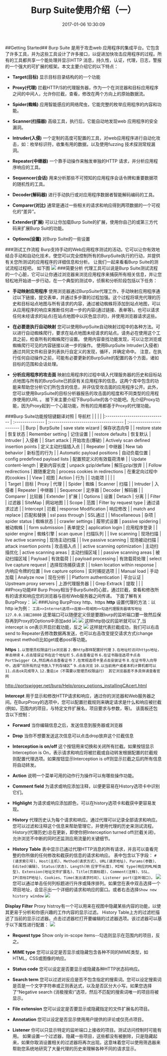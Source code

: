 ﻿---
title: Burp Suite使用介绍（一）
date: 2017-01-06 10:30:09
tags: burpsuit
categories: 工具使用

---
##Getting Started##
Burp Suite 是用于攻击web 应用程序的集成平台。它包含了许多工具，并为这些工具设计了许多接口，以促进加快攻击应用程序的过程。所有的工具都共享一个能处理并显示HTTP 消息，持久性，认证，代理，日志，警报的一个强大的可扩展的框架。本文主要介绍它的以下特点：

- **Target(目标)**
显示目标目录结构的的一个功能

- **Proxy(代理)**
拦截HTTP/S的代理服务器，作为一个在浏览器和目标应用程序之间的中间人，允许你拦截，查看，修改在两个方向上的原始数据流。

- **Spider(蜘蛛)**
应用智能感应的网络爬虫，它能完整的枚举应用程序的内容和功能。

- **Scanner(扫描器)**
高级工具，执行后，它能自动地发现web 应用程序的安全漏洞。

- **Intruder(入侵)**
一个定制的高度可配置的工具，对web应用程序进行自动化攻击，如：枚举标识符，收集有用的数据，以及使用fuzzing 技术探测常规漏洞。

- **Repeater(中继器)**
一个靠手动操作来触发单独的HTTP 请求，并分析应用程序响应的工具。

- **Sequencer(会话)**
用来分析那些不可预知的应用程序会话令牌和重要数据项的随机性的工具。

- **Decoder(解码器)**
进行手动执行或对应用程序数据者智能解码编码的工具。

- **Comparer(对比)**
通常是通过一些相关的请求和响应得到两项数据的一个可视化的“差异”。

- **Extender(扩展)**
可以让你加载Burp Suite的扩展，使用你自己的或第三方代码来扩展Burp Suit的功能。

- **Options(设置)**
对Burp Suite的一些设置

###测试工作流程
Burp支持手动的Web应用程序测试的活动。它可以让你有效地结合手动和自动化技术，使您可以完全控制所有的BurpSuite执行的行动，并提供有关您所测试的应用程序的详细信息和分析。 让我们一起来看看Burp Suite的测试流程过程吧。 如下图
![](https://lyxw.github.io/assets/img/articles/burp1.png)
###简要分析
代理工具可以说是Burp Suite测试流程的一个心脏，它可以让你通过浏览器来浏览应用程序来捕获所有相关信息，并让您轻松地开始进一步行动，在一个典型的测试中，侦察和分析阶段包括以下任务：

- **手动映射应用程序**
使用浏览器通过BurpSuite代理工作，手动映射应用程序通过以下链接，提交表单，并通过多步骤的过程加强。这个过程将填充代理的历史和目标站点地图与所有请求的内容，通过被动蜘蛛将添加到站点地图，可以从应用程序的响应来推断任何进一步的内容(通过链接、表单等)。也可以请求任何未经请求的站点(在站点地图中以灰色显示的)，并使用浏览器请求这些。

- **在必要是执行自动映射**
您可以使用BurpSuite自动映射过程中的各种方法。可以进行自动蜘蛛爬行，要求在站点地图未经请求的站点。请务必在使用这个工具之前，检查所有的蜘蛛爬行设置。
使用内容查找功能发现，可以让您浏览或蜘蛛爬行可见的内容链接以进一步的操作。
使用BurpSuite Intruder(入侵者)通过共同文件和目录列表执行自定义的发现，循环，并确定命中。
注意，在执行任何自动操作之前，可能有必要更新的BurpSuite的配置的各个方面，诸如目标的范围和会话处理。

- **分析应用程序的攻击面**
映射应用程序的过程中填入代理服务器的历史和目标站点地图与所有的BurpSuite已抓获有关应用程序的信息。这两个库中包含的功能来帮助您分析它们所包含的信息，并评估受攻击面的应用程序公开。此外，您可以使用BurpSuite的目标分析器报告的攻击面的程度和不同类型的应用程序使用的URL 。
接下来主要介绍下BurpSuite的各个功能吧。先介绍Proxy功能，因为Proxy起到一个心脏功能，所有的应用都基于Proxy的代理功能。

###Burp Suite功能按钮键翻译对照
| 导航栏                         |                  |                                        |                          |
|:------------------------------ | :--------------- | :------------------------------------- | :----------------------- |
| Burp 	                         | BurpSuite 	    | save state wizard 	                 | 保存状态向导             |
| restore state                  | 恢复状态 	    | Remember setting 	                     | 记住设置                 |
| restore defaults 	             | 恢复默认 	    | Intruder 	                             | 入侵者                   |
| Start attack 	                 | 开始攻击(爆破)   | Actively scan defined insertion points | 定义主动扫描插入点       |
| Repeater 	                     | 中继器 	        | New tab behavior 	                     | 新标签的行为             |
| Automatic payload positions    | 自动负载位置     | config predefined payload lists 	     | 配置预定义的有效载荷清单 |
| Update content-length 	     | 更新内容长度     | unpack gzip/deflate 	                 | 解压gzip/放弃            |
| Follow redirections 	         | 跟随重定向 	    | process cookies in redirections 	     | 在重定向过程中的cookies  |
| View 	                         | 视图 	        | Action 	                             | 行为                     |
| 功能项                         |                  |                                        |                          |	  	  	  
| Target 	                     | 目标 	        | Proxy 	                             | 代理                     |
| Spider 	                     | 蜘蛛 	        | Scanner 	                             | 扫描                     |
| Intruder 	                     | 入侵者 	        | Repeater 	                             | 中继器                   |
| Sequencer 	                 | 定序器 	        | Decoder 	                             | 解码器                   |
| Comparer 	                     | 比较器 	        | Extender 	                             | 扩展                     |
| Options 	                     | 设置 	        | Detach 	                             | 分离                     |
| Filter 	                     | 过滤器 	        | SiteMap 	                             | 网站地图                 |
| Scope 	                     | 范围 	        | Filter by request type 	             | 通过请求过滤             |
| Intercept 	                 | 拦截 	        | response Modification 	             | 响应修改                 |
| match and replace 	         | 匹配和替换 	    | ssl pass through 	                     | SSL通过                  |
| Miscellaneous 	             | 杂项 	        | spider status 	                     | 蜘蛛状态                 |
| crawler settings 	             | 履带式设置 	    | passive spidering 	                 | 被动蜘蛛                 |
| form submission 	             | 表单提交 	    | application login 	                 | 应用程序登录             |
| spider engine 	             | 蜘蛛引擎 	    | scan queue 	                         | 扫描队列                 |
| live scanning 	             | 现场扫描 	    | live active scanning 	                 | 现场主动扫描             |
| live passive scanning 	     | 现场被动扫描 	| attack insertion points 	             | 攻击插入点               |
| active scanning optimization   | 主动扫描优化 	| active scanning areas 	             | 主动扫描区域             |
| passive scanning areas 	     | 被动扫描区域 	| Payload 	                             | 有效载荷                 |
| payload processing 	         | 有效载荷处理 	| select live capture request 	         | 选择现场捕获请求         | 
| token location within response | 内响应令牌的位置 | live capture options 	                 | 实时捕捉选项             |
| Manual load 	                 | 手动加载 	    | Analyze now 	                         | 现在分析                 |
| Platform authentication 	     | 平台认证 	    | Upstream proxy servers 	             | 上游代理服务器           |
| Grep Extrack 	                 | 提取             |                                        |                          |	  	  
##Proxy功能##
Burp Proxy相当于BurpSuite的心脏，通过拦截，查看和修改所有的请求和响应您的浏览器与目标Web服务器之间传递。 下面了解有关BurpProxy：
![](https://lyxw.github.io/assets/img/articles/burp2.png)
###Using BurpProxy http、https
**http**
设置代理的方法：以http ie为例：
`工具>>Internet选项>>连接>>局域网>>勾选代理服务器填写地址127.0.0.1端口8080`
这里端口可以随便定义但是要跟burp的监听端口要一致然后保存再到Proxy的Options中添加add
![](https://lyxw.github.io/assets/img/articles/burp3.png)
![](https://lyxw.github.io/assets/img/articles/burp4.png)
这样http协议的监听就可以了,当intercept is on表示开启拦截功能，反之
![](https://lyxw.github.io/assets/img/articles/burp5.png)
这样就代表拦截成功，我们可以右击send to Repeater去修改数据再发送，也可以右击改变提交请求方式(change request method)比如get或者post等功能。

**https**
`1.以管理员权限运行ie浏览器`
`2.像http那样配置好代理`
`3.在地址栏访问https地址，单击继续` 
`4.点击错误证书在这个地址栏` 
`5.点击查看证书` 
`6.在证书路径选项卡点击PortSwigger CA,然后再点击查看证书` 
`7.在常规选项卡里点击安装证书` 
`8.在证书导入向导中，选择“将所有的证书放入下列存储区”` 
`9.点击浏览` 
`10.以当前用户或者本机计算机都可以` 
`11.点击ok完成导入` 
`12.重启ie（不需要以管理员权限运行） 其它浏览器差不多具体请查看官网`

http://portswigger.net/burp/Help/proxy_options_installingCAcert.html

**Intercept**
用于显示和修改HTTP请求和响应，通过你的浏览器和Web服务器之间。在BurpProxy的选项中，您可以配置拦截规则来确定请求是什么和响应被拦截(例如，范围内的项目，与特定文件扩展名，项目要求与参数，等)。 该面板还包含以下控制：
- **Forward**
当你编辑信息之后，发送信息到服务器或浏览器

- **Drop**
当你不想要发送这次信息可以点击drop放弃这个拦截信息

- **Interception is on/off**
这个按钮用来切换和关闭所有拦截。如果按钮显示Interception is On，表示请求和响应将被拦截或自动转发根据配置的拦截规则配置代理选项。如果按钮显示Interception is off则显示拦截之后的所有信息将自动转发。

- **Action**
说明一个菜单可用的动作行为操作可以有哪些操作功能。

- **Comment field**
为请求或响应添加注释，以便更容易在History选项卡中识别它们。

- **Highlight**
为请求或响应添加颜色，可以在history选项卡和截获中更容易发现。

- **History**
代理历史认为每个请求和响应。通过代理可以记录全部请求和响应。您可以过滤和注释这个信息来帮助管理它，并使用代理的历史来测试流程。History(代理历史)总在更新，即使你把Interception turned off(拦截关闭)，允许浏览不中断的同时还监测应用流量的关键细节。

- **History Table**
表中显示已通过代理HTTP消息的所有请求，并且可以查看完整的你所做的任何修改和截获的信息的请求和响应。 表中包含以下字段：
`# (请求索引号)、Host(主机)、Method(请求方式)、URL(请求地址)、Params(参数)、Edited(编辑)、Status(状态)、Length(响`
`应字节长度)、MIME type(响应的MLME类型)、Extension(地址文件扩展名)、Title(页面标题)、Comment(注释)、SSL、IP(目标IP地址)、Cookies、Time(发出请求时间)、Listener port(监听端口)。`
![](https://lyxw.github.io/assets/img/articles/burp6.png)
您可以通过单击任何列标题进行升序或降序排列。如果您在表中双击选择一个项目地址，会显示出一个详细的请求和响应的窗口。或者右击选择`Show new history window`
![](https://lyxw.github.io/assets/img/articles/burp7.png)

**Display Filter**
Proxy histroy有一个可以用来在视图中隐藏某些内容的功能，以使其更易于分析和你感兴趣的工作内容的显示过滤。 History Table上方的过滤栏描述了当前的显示过滤器。点击过滤器栏打开要编辑的过滤器选项。该过滤器可以基于以下属性进行配置：
![](https://lyxw.github.io/assets/img/articles/burp8.png)
- **Request type**
Show only in-scope items--勾选则显示在范围内的项目，反之。

- **MIME type**
您可以设定是否显示或隐藏包含各种不同的MIME类型，如HTML，CSS或图像的响应。

- **Status code**
您可以设定是否要显示或隐藏各种HTTP状态码响应。

- **Search term**
您可以过滤对反应是否不包含指定的搜索词。您可以设定搜索词是否是一个文字字符串或正则表达式，以及是否区分大小写。如果您选择了“Negative search (消极搜索)”选项，然后不匹配的搜索词唯一的项目将被显示。

- **File extension**
您可以设定是否要显示或隐藏指定的文件扩展名的项目。

- **Annotation**
您可以设定是否显示使用用户提供的评论或仅亮点项目。

- **Listener**
你可以只显示特定的监听端口上接收的项目。测试访问控制时可能有用。 如果设置一个过滤器，隐藏一些项目，这些都没有被删除，只是隐藏起来，如果你取消设置相关的过滤器将再次出现。这意味着您可以使用筛选器来帮助您系统地研究了大量代理的历史来理解各种不同的请求显示。
